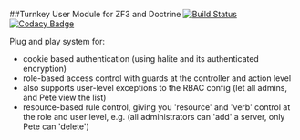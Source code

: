 ##Turnkey User Module for ZF3 and Doctrine
[![Build Status](https://travis-ci.org/Saeven/zf3-circlical-user.svg?branch=master)](https://travis-ci.org/Saeven/zf3-circlical-user)
[![Codacy Badge](https://api.codacy.com/project/badge/Grade/fe24b2bf7ab74919844fdb49adbf99fe)](https://www.codacy.com/app/alemaire/zf3-circlical-user?utm_source=github.com&amp;utm_medium=referral&amp;utm_content=Saeven/zf3-circlical-user&amp;utm_campaign=Badge_Grade)

Plug and play system for:

- cookie based authentication (using halite and its authenticated encryption)
- role-based access control with guards at the controller and action level
- also supports user-level exceptions to the RBAC config (let all admins, and Pete view the list) 
- resource-based rule control, giving you 'resource' and 'verb' control at the role and user level, e.g. 
(all administrators can 'add' a server, only Pete can 'delete')